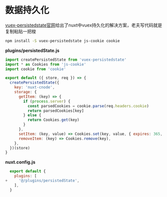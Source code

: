 # 数据持久化

[vuex-persistedstate官网](https://www.npmjs.com/package/vuex-persistedstate)给出了nuxt中vuex持久化的解决方案，老夫写代码就是复制粘贴一把梭

```sh
npm install -S vuex-persistedstate js-cookie cookie
```

**plugins/persistedState.js**

```javascript
import createPersistedState from 'vuex-persistedstate'
import * as Cookies from 'js-cookie'
import cookie from 'cookie'

export default ({ store, req }) => {
  createPersistedState({
    key: 'nuxt-cnode',
    storage: {
      getItem: (key) => {
        if (process.server) {
          const parsedCookies = cookie.parse(req.headers.cookie)
          return parsedCookies[key]
        } else {
          return Cookies.get(key)
        }
      },
      setItem: (key, value) => Cookies.set(key, value, { expires: 365, secure: false }),
      removeItem: (key) => Cookies.remove(key),
    },
  })(store)
}
```

**nuxt.config.js**

```javascript
  export default {
    plugins: [
+     '@/plugins/persistedState',
    ],
  }
```